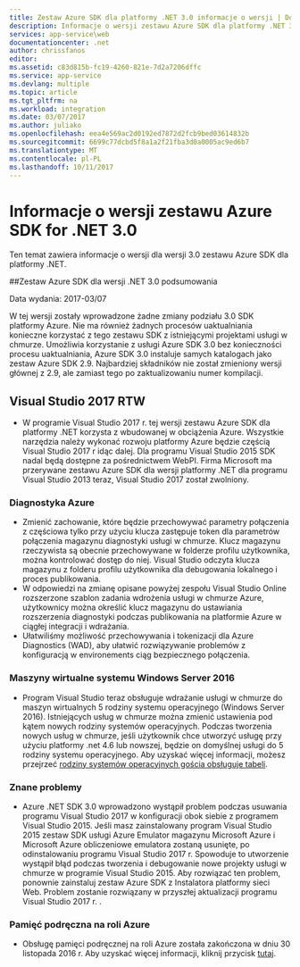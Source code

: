 ```yaml
---
title: Zestaw Azure SDK dla platformy .NET 3.0 informacje o wersji | Dokumentacja firmy Microsoft
description: Informacje o wersji zestawu Azure SDK dla platformy .NET 3.0
services: app-service\web
documentationcenter: .net
author: chrissfanos
editor: 
ms.assetid: c83d815b-fc19-4260-821e-7d2a7206dffc
ms.service: app-service
ms.devlang: multiple
ms.topic: article
ms.tgt_pltfrm: na
ms.workload: integration
ms.date: 03/07/2017
ms.author: juliako
ms.openlocfilehash: eea4e569ac2d0192ed7872d2fcb9bed03614832b
ms.sourcegitcommit: 6699c77dcbd5f8a1a2f21fba3d0a0005ac9ed6b7
ms.translationtype: MT
ms.contentlocale: pl-PL
ms.lasthandoff: 10/11/2017
---
```

# <a name="azure-sdk-for-net-30-release-notes"></a>Informacje o wersji zestawu Azure SDK for .NET 3.0

Ten temat zawiera informacje o wersji dla wersji 3.0 zestawu Azure SDK dla platformy .NET.

##<a name="azure-sdk-for-net-30-release-summary"></a>Zestaw Azure SDK dla wersji .NET 3.0 podsumowania

Data wydania: 2017-03/07
 
W tej wersji zostały wprowadzone żadne zmiany podziału 3.0 SDK platformy Azure. Nie ma również żadnych procesów uaktualniania konieczne korzystać z tego zestawu SDK z istniejącymi projektami usługi w chmurze. Umożliwia korzystanie z usługi Azure SDK 3.0 bez konieczności procesu uaktualniania, Azure SDK 3.0 instaluje samych katalogach jako zestaw Azure SDK 2.9. Najbardziej składników nie został zmieniony wersji głównej z 2.9, ale zamiast tego po zaktualizowaniu numer kompilacji.

## <a name="visual-studio-2017-rtw"></a>Visual Studio 2017 RTW

- W programie Visual Studio 2017 r. tej wersji zestawu Azure SDK dla platformy .NET korzysta z wbudowanej w obciążenia Azure. Wszystkie narzędzia należy wykonać rozwoju platformy Azure będzie częścią Visual Studio 2017 r idąc dalej. Dla programu Visual Studio 2015 SDK nadal będą dostępne za pośrednictwem WebPI. Firma Microsoft ma przerywane zestawu Azure SDK dla wersji platformy .NET dla programu Visual Studio 2013 teraz, Visual Studio 2017 został zwolniony.

### <a name="azure-diagnostics"></a>Diagnostyka Azure

- Zmienić zachowanie, które będzie przechowywać parametry połączenia z częściowa tylko przy użyciu klucza zastępuje token dla parametrów połączenia magazynu diagnostyki usługi w chmurze. Klucz magazynu rzeczywista są obecnie przechowywane w folderze profilu użytkownika, można kontrolować dostęp do niej. Visual Studio odczyta klucza magazynu z folderu profilu użytkownika dla debugowania lokalnego i proces publikowania. 
- W odpowiedzi na zmianę opisane powyżej zespołu Visual Studio Online rozszerzone szablon zadania wdrożenia usługi w chmurze Azure, użytkownicy można określić klucz magazynu do ustawiania rozszerzenia diagnostyki podczas publikowania na platformie Azure w ciągłej integracji i wdrażania.
- Ułatwiliśmy możliwość przechowywania i tokenizacji dla Azure Diagnostics (WAD), aby ułatwić rozwiązywanie problemów z konfiguracją w environements ciąg bezpiecznego połączenia.
 
### <a name="windows-server-2016-virtual-machines"></a>Maszyny wirtualne systemu Windows Server 2016

- Program Visual Studio teraz obsługuje wdrażanie usługi w chmurze do maszyn wirtualnych 5 rodziny systemu operacyjnego (Windows Server 2016). Istniejących usług w chmurze można zmienić ustawienia pod kątem nowych rodziny systemów operacyjnych. Podczas tworzenia nowych usług w chmurze, jeśli użytkownik chce utworzyć usługę przy użyciu platformy .net 4.6 lub nowszej, będzie on domyślnej usługi do 5 rodziny systemu operacyjnego.  Aby uzyskać więcej informacji, możesz przejrzeć [rodziny systemów operacyjnych gościa obsługuje tabeli](../cloud-services/cloud-services-guestos-update-matrix.md).

### <a name="known-issues"></a>Znane problemy

- Azure .NET SDK 3.0 wprowadzono wystąpił problem podczas usuwania programu Visual Studio 2017 w konfiguracji obok siebie z programem Visual Studio 2015.  Jeśli masz zainstalowany program Visual Studio 2015 zestaw SDK usługi Azure Emulator magazynu Microsoft Azure i Microsoft Azure obliczeniowe emulatora zostaną usunięte, po odinstalowaniu programu Visual Studio 2017 r.  Spowoduje to utworzenie wystąpił błąd podczas tworzenia i debugowanie nowe projekty usługi w chmurze w programie Visual Studio 2015. Aby rozwiązać ten problem, ponownie zainstaluj zestaw Azure SDK z Instalatora platformy sieci Web.  Problem zostanie rozwiązany w przyszłej aktualizacji programu Visual Studio 2017 r.  .

 
### <a name="azure-in-role-cache"></a>Pamięć podręczna na roli Azure 

- Obsługę pamięci podręcznej na roli Azure została zakończona w dniu 30 listopada 2016 r. Aby uzyskać więcej informacji, kliknij przycisk [tutaj](https://azure.microsoft.com/blog/azure-managed-cache-and-in-role-cache-services-to-be-retired-on-11-30-2016/).




